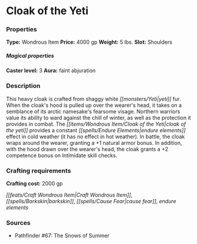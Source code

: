 ﻿---
Title: "Cloak of the Yeti"
Type: "Wondrous Item"
Price: "4000 gp"
Weight: "5 lbs."
Slot: "Shoulders"
Caster level: "3"
Aura: "faint abjuration"
Description: |
  "This heavy cloak is crafted from shaggy white yeti fur. When the cloak's hood is pulled up over the wearer's head, it takes on a semblance of its arctic namesake's fearsome visage. Northern warriors value its ability to ward against the chill of winter, as well as the protection it provides in combat. The _cloak of the yeti_ provides a constant _endure elements_ effect in cold weather (it has no effect in hot weather). In battle, the cloak wraps around the wearer, granting a +1 natural armor bonus. In addition, with the hood drawn over the wearer's head, the cloak grants a +2 competence bonus on Intimidate skill checks."
Crafting cost: "2000 gp"
Sources: "['Pathfinder #67: The Snows of Summer']"
---

# Cloak of the Yeti

### Properties

**Type:** Wondrous Item **Price:** 4000 gp **Weight:** 5 lbs. **Slot:** Shoulders

##### Magical properties

**Caster level:** 3 **Aura:** faint abjuration

### Description

This heavy cloak is crafted from shaggy white _[[monsters/Yeti|yeti]]_ fur. When the cloak's hood is pulled up over the wearer's head, it takes on a semblance of its arctic namesake's fearsome visage. Northern warriors value its ability to ward against the chill of winter, as well as the protection it provides in combat. The _[[items/Wondrous Item/Cloak of the Yeti|cloak of the yeti]]_ provides a constant _[[spells/Endure Elements|endure elements]]_ effect in cold weather (it has no effect in hot weather). In battle, the cloak wraps around the wearer, granting a +1 natural armor bonus. In addition, with the hood drawn over the wearer's head, the cloak grants a +2 competence bonus on Intimidate skill checks.

### Crafting requirements

**Crafting cost:** 2000 gp

_[[feats/Craft Wondrous Item|Craft Wondrous Item]]_, _[[spells/Barkskin|barkskin]]_, _[[spells/Cause Fear|cause fear]]_, _endure elements_

### Sources

* Pathfinder #67: The Snows of Summer